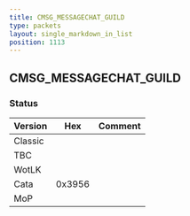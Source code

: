 ```yaml
---
title: CMSG_MESSAGECHAT_GUILD
type: packets
layout: single_markdown_in_list
position: 1113
---
```


## CMSG_MESSAGECHAT_GUILD

### Status

Version    | Hex        | Comment
---------- | ---------- | ---------- 
Classic    |            |
TBC        |            |
WotLK      |            |
Cata       | 0x3956     |
MoP        |            |